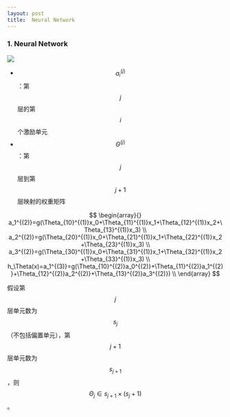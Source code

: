 ```yaml
---
layout: post
title:  Neural Network
---
```


### 1. Neural Network

![]({{site.baseurl}}/images/stanford-ml/neural-network-1.png)

- $$ a_i^{(j)}$$：第 $$j$$ 层的第 $$i$$ 个激励单元
- $$ \Theta^{(j)} $$：第 $$j$$ 层到第 $$j+1$$ 层映射的权重矩阵

$$
\begin{array}{}
a_1^{(2)}=g(\Theta_{10}^{(1)}x_0+\Theta_{11}^{(1)}x_1+\Theta_{12}^{(1)}x_2+\Theta_{13}^{(1)}x_3) \\
a_2^{(2)}=g(\Theta_{20}^{(1)}x_0+\Theta_{21}^{(1)}x_1+\Theta_{22}^{(1)}x_2+\Theta_{23}^{(1)}x_3) \\
a_3^{(2)}=g(\Theta_{30}^{(1)}x_0+\Theta_{31}^{(1)}x_1+\Theta_{32}^{(1)}x_2+\Theta_{33}^{(1)}x_3) \\
h_\Theta(x)=a_1^{(3)}=g(\Theta_{10}^{(2)}a_0^{(2)}+\Theta_{11}^{(2)}a_1^{(2)}+\Theta_{12}^{(2)}a_2^{(2)}+\Theta_{13}^{(2)}a_3^{(2)}) \\
\end{array}
$$

假设第 $$j$$ 层单元数为 $$s_j$$（不包括偏置单元），第 $$j+1$$ 层单元数为 $$s_{j+1}$$，则 $$ \Theta_j \in s_{j+1}\times(s_j+1) $$。
